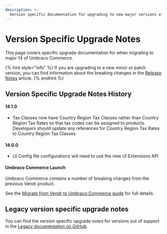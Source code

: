 ```yaml
---
description: >-
  Version specific documentation for upgrading to new major versions of Umbraco Commerce.
---
```


# Version Specific Upgrade Notes

This page covers specific upgrade documentation for when migrating to major 14 of Umbraco Commerce.

{% hint style="info" %}
If you are upgrading to a new minor or patch version, you can find information about the breaking changes in the [Release Notes](../release-notes.md) article.
{% endhint %}

## Version Specific Upgrade Notes History

#### 14.1.0

* Tax Classes now have Country Region Tax Classes rather than Country Region Tax Rates so that tax codes can be assigned to products. Developers should update any references for Country Region Tax Rates to Country Region Tax Classes.

#### 14.0.0

* UI Config file configurations will need to use the new UI Extensions API

#### Umbraco Commerce Launch

Umbraco Commerce contains a number of breaking changes from the previous Vendr product.

See the [Migrate from Vendr to Umbraco Commerce guide](migrate-from-vendr-to-umbraco-commerce/) for full details.

## Legacy version specific upgrade notes

You can find the version specific upgrade notes for versions out of support in the [Legacy documentation on GitHub](https://github.com/umbraco/UmbracoDocs/tree/umbraco-eol-versions).&#x20;
